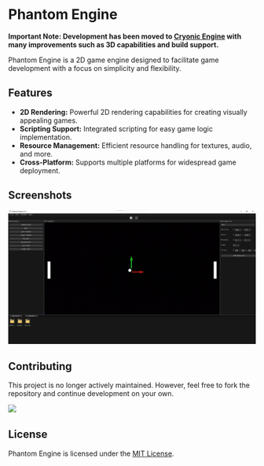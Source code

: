 # Phantom Engine
**Important Note: Development has been moved to [Cryonic Engine](https://github.com/ElectroGamesDev/Cryonic-Engine) with many improvements such as 3D capabilities and build support.**

Phantom Engine is a 2D game engine designed to facilitate game development with a focus on simplicity and flexibility.

## Features

- **2D Rendering:** Powerful 2D rendering capabilities for creating visually appealing games.
- **Scripting Support:** Integrated scripting for easy game logic implementation.
- **Resource Management:** Efficient resource handling for textures, audio, and more.
- **Cross-Platform:** Supports multiple platforms for widespread game deployment.

## Screenshots

![alt text](EditorScreenshot.jpg "")

## Contributing

This project is no longer actively maintained. However, feel free to fork the repository and continue development on your own.

<a href="https://github.com/ElectroGamesDev/Phantom-Engine/graphs/contributors">
  <img src="https://contrib.rocks/image?repo=ElectroGamesDev/Phantom-Engine" />
</a>

## License

Phantom Engine is licensed under the [MIT License](LICENSE).
